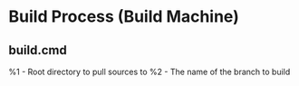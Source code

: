 # Build Process (Build Machine)
## build.cmd
%1	-	Root directory to pull sources to
%2	-	The name of the branch to build


